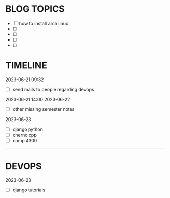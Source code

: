# BLOG TOPICS

- [ ] how to install arch linux
- [ ]
- [ ]
- [ ]
- [ ]

# TIMELINE

2023-06-21 09:32

- [ ] send mails to people regarding devops

2023-06-21 14:00
2023-06-22

- [ ] other missing semester notes

2023-06-23

- [ ] django python
- [ ] cherno cpp
- [ ] comp 4300

---

# DEVOPS

2023-06-23

- [ ] django tutorials
